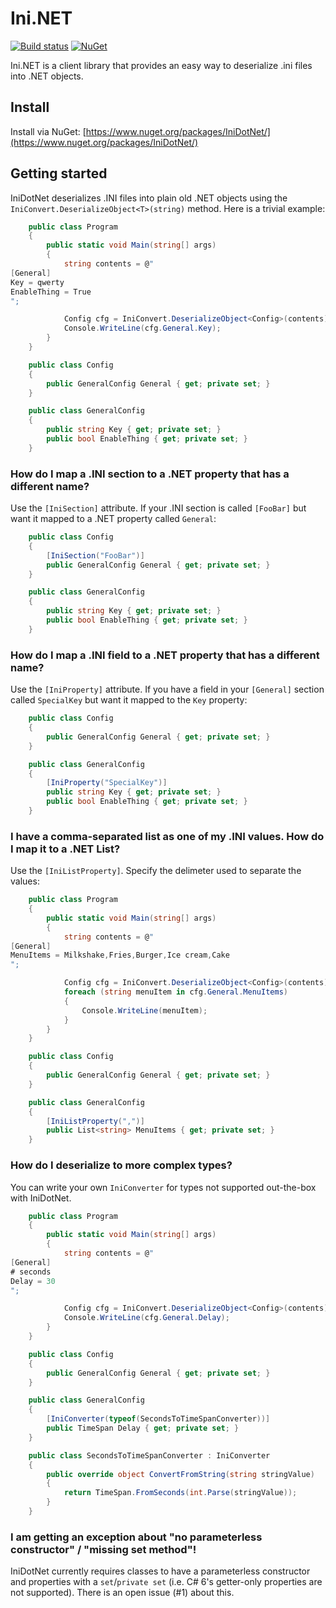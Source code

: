 # Ini.NET
[![Build status](https://ci.appveyor.com/api/projects/status/jpxdp8i8cwb957dj?svg=true)](https://ci.appveyor.com/project/innix/ini-dot-net)
[![NuGet](https://img.shields.io/nuget/v/IniDotNet.svg)](https://www.nuget.org/packages/IniDotNet/)

Ini.NET is a client library that provides an easy way to deserialize .ini files into .NET objects.

## Install
Install via NuGet: [https://www.nuget.org/packages/IniDotNet/](https://www.nuget.org/packages/IniDotNet/)

## Getting started
IniDotNet deserializes .INI files into plain old .NET objects using the `IniConvert.DeserializeObject<T>(string)` method. Here is a trivial example:

```csharp
    public class Program
    {
        public static void Main(string[] args)
        {
            string contents = @"
[General]
Key = qwerty
EnableThing = True
";

            Config cfg = IniConvert.DeserializeObject<Config>(contents);
            Console.WriteLine(cfg.General.Key);
        }
    }

    public class Config
    {
        public GeneralConfig General { get; private set; }
    }

    public class GeneralConfig
    {
        public string Key { get; private set; }
        public bool EnableThing { get; private set; }
    }
```

### How do I map a .INI section to a .NET property that has a different name?
Use the `[IniSection]` attribute. If your .INI section is called `[FooBar]` but want it mapped to a .NET property called `General`:
```csharp
    public class Config
    {
        [IniSection("FooBar")]
        public GeneralConfig General { get; private set; }
    }

    public class GeneralConfig
    {
        public string Key { get; private set; }
        public bool EnableThing { get; private set; }
    }
```

### How do I map a .INI field to a .NET property that has a different name?
Use the `[IniProperty]` attribute. If you have a field in your `[General]` section called `SpecialKey` but want it mapped to the `Key` property:
```csharp
    public class Config
    {
        public GeneralConfig General { get; private set; }
    }

    public class GeneralConfig
    {
        [IniProperty("SpecialKey")]
        public string Key { get; private set; }
        public bool EnableThing { get; private set; }
    }
```

### I have a comma-separated list as one of my .INI values. How do I map it to a .NET List?
Use the `[IniListProperty]`. Specify the delimeter used to separate the values:
```csharp
    public class Program
    {
        public static void Main(string[] args)
        {
            string contents = @"
[General]
MenuItems = Milkshake,Fries,Burger,Ice cream,Cake
";

            Config cfg = IniConvert.DeserializeObject<Config>(contents);
            foreach (string menuItem in cfg.General.MenuItems)
            {
                Console.WriteLine(menuItem);
            }
        }
    }

    public class Config
    {
        public GeneralConfig General { get; private set; }
    }

    public class GeneralConfig
    {
        [IniListProperty(",")]
        public List<string> MenuItems { get; private set; }
    }
```

### How do I deserialize to more complex types?
You can write your own `IniConverter` for types not supported out-the-box with IniDotNet.
```csharp
    public class Program
    {
        public static void Main(string[] args)
        {
            string contents = @"
[General]
# seconds
Delay = 30
";

            Config cfg = IniConvert.DeserializeObject<Config>(contents);
            Console.WriteLine(cfg.General.Delay);
        }
    }

    public class Config
    {
        public GeneralConfig General { get; private set; }
    }

    public class GeneralConfig
    {
        [IniConverter(typeof(SecondsToTimeSpanConverter))]
        public TimeSpan Delay { get; private set; }
    }

    public class SecondsToTimeSpanConverter : IniConverter
    {
        public override object ConvertFromString(string stringValue)
        {
            return TimeSpan.FromSeconds(int.Parse(stringValue));
        }
    }
```

### I am getting an exception about "no parameterless constructor" / "missing set method"!
IniDotNet currently requires classes to have a parameterless constructor and properties with a `set`/`private set` (i.e. C# 6's getter-only properties are not supported). There is an open issue (#1) about this.
